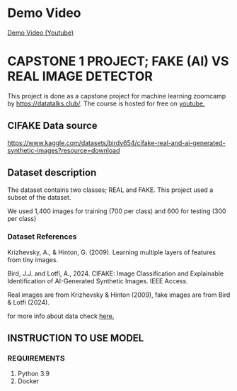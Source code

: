 # Demo Video

<a href = "https://youtu.be/cS6oa99W7rg" target = "_blank">Demo Video (Youtube)</a>

# CAPSTONE 1 PROJECT; FAKE (AI) VS REAL IMAGE DETECTOR
This project is done as a capstone project for machine learning zoomcamp by 
https://datatalks.club/. The course is hosted for free on <a href ="https://www.youtube.com/watch?v=8wuR_Oz-to0&list=PL3MmuxUbc_hIhxl5Ji8t4O6lPAOpHaCLR&index=1">youtube.</a>

## CIFAKE Data source 
https://www.kaggle.com/datasets/birdy654/cifake-real-and-ai-generated-synthetic-images?resource=download

## Dataset description

The dataset contains two classes; REAL and FAKE. This project used a subset of the dataset.

We used 1,400 images for training (700 per class) and 600 for testing (300 per class)

### Dataset References

Krizhevsky, A., & Hinton, G. (2009). Learning multiple layers of features from tiny images.

Bird, J.J. and Lotfi, A., 2024. CIFAKE: Image Classification and Explainable Identification of AI-Generated Synthetic Images. IEEE Access.

Real images are from Krizhevsky & Hinton (2009), fake images are from Bird & Lotfi (2024).

for more info about data check <a href = "https://www.kaggle.com/datasets/birdy654/cifake-real-and-ai-generated-synthetic-images?resource=download"> here.</a>

## INSTRUCTION TO USE MODEL
### REQUIREMENTS
1. Python 3.9
2. Docker
